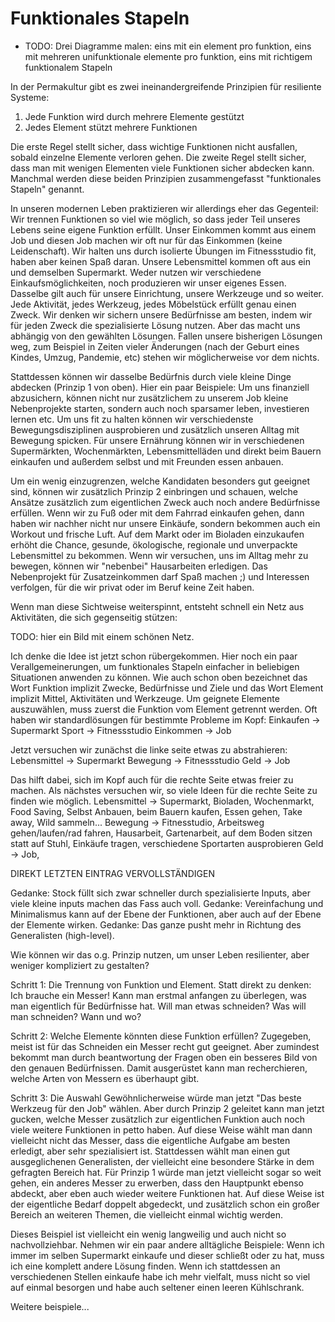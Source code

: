 # Funktionales Stapeln

* TODO: Drei Diagramme malen: eins mit ein element pro funktion, eins mit mehreren unifunktionale elemente pro funktion, eins mit richtigem funktionalem Stapeln

In der Permakultur gibt es zwei ineinandergreifende Prinzipien für resiliente Systeme:

1. Jede Funktion wird durch mehrere Elemente gestützt
2. Jedes Element stützt mehrere Funktionen

Die erste Regel stellt sicher, dass wichtige Funktionen nicht ausfallen, sobald einzelne Elemente verloren gehen.
Die zweite Regel stellt sicher, dass man mit wenigen Elementen viele Funktionen sicher abdecken kann.
Manchmal werden diese beiden Prinzipien zusammengefasst "funktionales Stapeln" genannt.

In unseren modernen Leben praktizieren wir allerdings eher das Gegenteil: 
Wir trennen Funktionen so viel wie möglich, so dass jeder Teil unseres Lebens seine eigene Funktion erfüllt.
Unser Einkommen kommt aus einem Job und diesen Job machen wir oft nur für das Einkommen (keine Leidenschaft).
Wir halten uns durch isolierte Übungen im Fitnessstudio fit, haben aber keinen Spaß daran.
Unsere Lebensmittel kommen oft aus ein und demselben Supermarkt.
Weder nutzen wir verschiedene Einkaufsmöglichkeiten, noch produzieren wir unser eigenes Essen. 
Dasselbe gilt auch für unsere Einrichtung, unsere Werkzeuge und so weiter.
Jede Aktivität, jedes Werkzeug, jedes Möbelstück erfüllt genau einen Zweck.
Wir denken wir sichern unsere Bedürfnisse am besten, indem wir für jeden Zweck die spezialisierte Lösung nutzen.
Aber das macht uns abhängig von den gewählten Lösungen.
Fallen unsere bisherigen Lösungen weg, zum Beispiel in Zeiten vieler Änderungen (nach der Geburt eines Kindes, Umzug, Pandemie, etc) stehen wir möglicherweise vor dem nichts.

Stattdessen können wir dasselbe Bedürfnis durch viele kleine Dinge abdecken (Prinzip 1 von oben).
Hier ein paar Beispiele:
Um uns finanziell abzusichern, können nicht nur zusätzlichem zu unserem Job kleine Nebenprojekte starten, sondern auch noch sparsamer leben, investieren lernen etc.
Um uns fit zu halten können wir verschiedenste Bewegungsdisziplinen ausprobieren und zusätzlich unseren Alltag mit Bewegung spicken.
Für unsere Ernährung können wir in verschiedenen Supermärkten, Wochenmärkten, Lebensmittelläden und direkt beim Bauern einkaufen und außerdem selbst und mit Freunden essen anbauen.

Um ein wenig einzugrenzen, welche Kandidaten besonders gut geeignet sind, können wir zusätzlich Prinzip 2 einbringen und schauen, welche Ansätze zusätzlich zum eigentlichen Zweck auch noch andere Bedürfnisse erfüllen.
Wenn wir zu Fuß oder mit dem Fahrrad einkaufen gehen, dann haben wir nachher nicht nur unsere Einkäufe, sondern bekommen auch ein Workout und frische Luft.
Auf dem Markt oder im Bioladen einzukaufen erhöht die Chance, gesunde, ökologische, regionale und unverpackte Lebensmittel zu bekommen.
Wenn wir versuchen, uns im Alltag mehr zu bewegen, können wir "nebenbei" Hausarbeiten erledigen.
Das Nebenprojekt für Zusatzeinkommen darf Spaß machen ;) und Interessen verfolgen, für die wir privat oder im Beruf keine Zeit haben.

Wenn man diese Sichtweise weiterspinnt, entsteht schnell ein Netz aus Aktivitäten, die sich gegenseitig stützen:

TODO: hier ein Bild mit einem schönen Netz.

Ich denke die Idee ist jetzt schon rübergekommen.
Hier noch ein paar Verallgemeinerungen, um funktionales Stapeln einfacher in beliebigen Situationen anwenden zu können.
Wie auch schon oben bezeichnet das Wort Funktion implizit Zwecke, Bedürfnisse und Ziele und das Wort Element implizit Mittel, Aktivitäten und Werkzeuge.
Um geignete Elemente auszuwählen, muss zuerst die Funktion vom Element getrennt werden.
Oft haben wir standardlösungen für bestimmte Probleme im Kopf:
Einkaufen -> Supermarkt
Sport -> Fitnessstudio
Einkommen -> Job

Jetzt versuchen wir zunächst die linke seite etwas zu abstrahieren:
Lebensmittel -> Supermarkt
Bewegung -> Fitnessstudio
Geld -> Job

Das hilft dabei, sich im Kopf auch für die rechte Seite etwas freier zu machen. 
Als nächstes versuchen wir, so viele Ideen für die rechte Seite zu finden wie möglich.
Lebensmittel -> Supermarkt, Bioladen, Wochenmarkt, Food Saving, Selbst Anbauen, beim Bauern kaufen, Essen gehen, Take away, Wild sammeln...
Bewegung -> Fitnesstudio, Arbeitsweg gehen/laufen/rad fahren, Hausarbeit, Gartenarbeit, auf dem Boden sitzen statt auf Stuhl, Einkäufe tragen, verschiedene Sportarten ausprobieren
Geld -> Job, 

DIREKT LETZTEN EINTRAG VERVOLLSTÄNDIGEN





Gedanke: Stock füllt sich zwar schneller durch spezialisierte Inputs, aber viele kleine inputs machen das Fass auch voll.
Gedanke: Vereinfachung und Minimalismus kann auf der Ebene der Funktionen, aber auch auf der Ebene der Elemente wirken.
Gedanke: Das ganze pusht mehr in Richtung des Generalisten (high-level).


Wie können wir das o.g. Prinzip nutzen, um unser Leben resilienter, aber weniger kompliziert zu gestalten?

Schritt 1: Die Trennung von Funktion und Element.
Statt direkt zu denken: Ich brauche ein Messer!
Kann man erstmal anfangen zu überlegen, was man eigentlich für Bedürfnisse hat. 
Will man etwas schneiden?
Was will man schneiden? 
Wann und wo?

Schritt 2: Welche Elemente könnten diese Funktion erfüllen?
Zugegeben, meist ist für das Schneiden ein Messer recht gut geeignet.
Aber zumindest bekommt man durch beantwortung der Fragen oben ein besseres Bild von den genauen Bedürfnissen.
Damit ausgerüstet kann man recherchieren, welche Arten von Messern es überhaupt gibt.

Schritt 3: Die Auswahl
Gewöhnlicherweise würde man jetzt "Das beste Werkzeug für den Job" wählen.
Aber durch Prinzip 2 geleitet kann man jetzt gucken, welche Messer zusätzlich zur eigentlichen Funktion auch noch viele weitere Funktionen in petto haben.
Auf diese Weise wählt man dann vielleicht nicht das Messer, dass die eigentliche Aufgabe am besten erledigt, aber sehr spezialisiert ist.
Stattdessen wählt man einen gut ausgeglichenen Generalisten, der vielleicht eine besondere Stärke in dem gefragten Bereich hat.
Für Prinzip 1 würde man jetzt vielleicht sogar so weit gehen, ein anderes Messer zu erwerben, dass den Hauptpunkt ebenso abdeckt, aber eben auch wieder weitere Funktionen hat.
Auf diese Weise ist der eigentliche Bedarf doppelt abgedeckt, und zusätzlich schon ein großer Bereich an weiteren Themen, die vielleicht einmal wichtig werden.


Dieses Beispiel ist vielleicht ein wenig langweilig und auch nicht so nachvollziehbar.
Nehmen wir ein paar andere alltägliche Beispiele:
Wenn ich immer im selben Supermarkt einkaufe und dieser schließt oder zu hat, muss ich eine komplett andere Lösung finden.
Wenn ich stattdessen an verschiedenen Stellen einkaufe habe ich mehr vielfalt, muss nicht so viel auf einmal besorgen und habe auch seltener einen leeren Kühlschrank.

Weitere beispiele...

